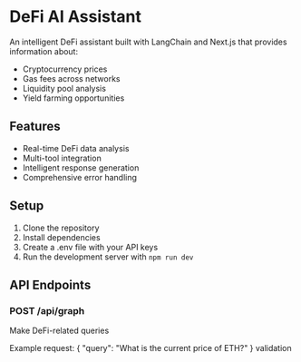 # DeFi AI Assistant

An intelligent DeFi assistant built with LangChain and Next.js that provides information about:
- Cryptocurrency prices
- Gas fees across networks
- Liquidity pool analysis
- Yield farming opportunities

## Features
- Real-time DeFi data analysis
- Multi-tool integration
- Intelligent response generation
- Comprehensive error handling

## Setup
1. Clone the repository
2. Install dependencies
3. Create a .env file with your API keys
4. Run the development server with `npm run dev`

## API Endpoints

### POST /api/graph
Make DeFi-related queries

Example request:
{
"query": "What is the current price of ETH?"
}
validation
